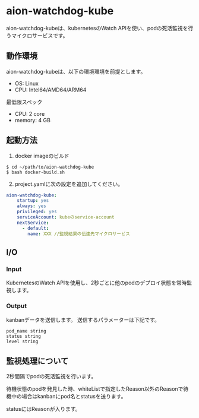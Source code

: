 # aion-watchdog-kube
aion-watchdog-kubeは、kubernetesのWatch APIを使い、podの死活監視を行うマイクロサービスです。

## 動作環境
aion-watchdog-kubeは、以下の環境環境を前提とします。   
- OS: Linux   
- CPU: Intel64/AMD64/ARM64   

最低限スペック  
- CPU: 2 core    
- memory: 4 GB    

## 起動方法
1. docker imageのビルド
```
$ cd ~/path/to/aion-watchdog-kube
$ bash docker-build.sh
```
2. project.yamlに次の設定を追加してください。
```yaml
aion-watchdog-kube:
    startup: yes
    always: yes
    privileged: yes
    serviceAccount: kubeのservice-account
    nextService:
      - default:
        name: XXX //監視結果の伝達先マイクロサービス
```
  

## I/O
### Input  
KubernetesのWatch APIを使用し、2秒ごとに他のpodのデプロイ状態を常時監視します。
  
### Output  
kanbanデータを送信します。
送信するパラメーターは下記です。
```
pod_name string
status string
level string
```

## 監視処理について
2秒間隔でpodの死活監視を行います。

待機状態のpodを発見した時、whiteListで指定したReason以外のReasonで待機中の場合はkanbanにpod名とstatusを送ります。

statusにはReasonが入ります。